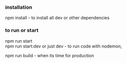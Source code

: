 
### installation
npm install   - to install all dev or other dependencies

### to run or start
npm run start  
npm run start:dev or just dev   - to run code with nodemon,

npm run build     - when its time for production
